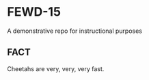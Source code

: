 # FEWD-15
A demonstrative repo for instructional purposes


## FACT
Cheetahs are very, very, very fast.
